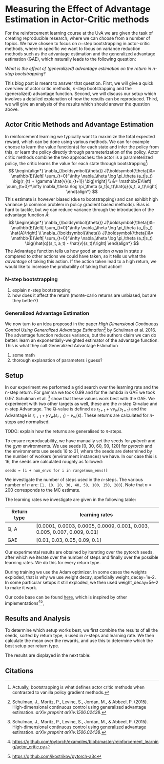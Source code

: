 # Measuring the Effect of Advantage Estimation in Actor-Critic methods

For the reinforcement learning course at the UvA we are given the task of creating reproducible research, where we can choose from a number of topics.
We have chosen to focus on $n-$step bootstrapping in actor-critic methods, where in specific we want to focus on variance reduction methods such
as the advantage estimation and the generalized advantage estimation (GAE), which naturally leads to the following question:

*What is the effect of (generalized) advantage estimation on the return in $n$-step bootstrapping?*

This blog post is meant to answer that question. First, we will give a quick overview of actor critic methods, $n$-step bootstrapping and the (generalized) advantage function. Second, we will discuss our setup which involves a detailed explanation of how the results can be reproduced. Third, we will give an analysis of the results which should answer the question above.

## Actor Critic Methods and Advantage Estimation

In reinforcement learning we typically want to maximize the total expected reward, which can be done using various methods. We can for example choose to learn the value function(s) for each state and infer the policy from this, or learn the policy directly through parameterization of the policy. Actor critic methods combine the two approaches: the actor is a parameterized policy, the critic learns the value for each state through bootstrapping[^4]:
$$
\begin{align*}
\nabla_{\boldsymbol{\theta}} J(\boldsymbol{\theta})&= \mathbb{E}\left[ \sum_{t=0}^\infty \nabla_\theta \log \pi_\theta (a_t|s_t) \big(r_{t} + \gamma \hat{v}(s_{t+1})  \big)\right] \\
&= \mathbb{E}\left[ \sum_{t=0}^\infty \nabla_\theta \log \pi_\theta (a_t|s_t)\hat{q}(s_t, a_t)\right]
\end{align*}
$$
This estimate is however biased (due to bootstrapping) and can exhibit high variance (a common problem in policy gradient based methods). Bias is hard to tackle, but we can reduce variance through the introduction of the advantage function $\hat{A}$:
$$
\begin{align*}
\nabla_{\boldsymbol{\theta}} J(\boldsymbol{\theta})&= \mathbb{E}\left[ \sum_{t=0}^\infty \nabla_\theta \log \pi_\theta (a_t|s_t) \hat{A}\right] \\
\nabla_{\boldsymbol{\theta}} J(\boldsymbol{\theta})&= \mathbb{E}\left[ \sum_{t=0}^\infty \nabla_\theta \log \pi_\theta (a_t|s_t) \big(\hat{q}(s_t, a_t) - \hat{v}(s_t))\right]
\end{align*}
$$
The Advantage function tells us how good an action $a$ was in state $s$ compared to other actions we could have taken, so it tells us what the *advantage* of taking this action. If the action taken lead to a high return, we would like to increase the probability of taking that action! 

### N-step bootstrapping

1. explain n-step bootstrapping
2. how does it affect the return (monte-carlo returns are unbiased, but are they better?)

### Generalized Advantage Estimation

We now turn to an idea proposed in the paper *High Dimensional Continuous Control Using Generalized Advantage Estimation*[^1] by Schulman et al. 2016. The advantage function reduces variance, but the authors claim we can do better: learn an exponentially-weighted estimator of the advantage function. This is what they call Generalized Advantage Estimation

1. some math
2. thorough explanation of parameters i guess?

## Setup 

In our experiment we performed a grid search over the learning rate and the n-step return. 
For gamma we took 0.99 and for the lambda in GAE we took 0.97. Schulman et al. [^1]  show that these values work best with the GAE. We experiment with two other targets as well, these are the $n$-step Q-value and $n$-step Advantage. The Q-value is defined as $r_{t+1} + \gamma v_w (s_{t+1})$ and the Advantage is $r_{t+1} + \gamma v_w (s_{t+1}) - v_w(s)$. These returns are calculated for $n$-steps and normalised. 

TODO: explain how the returns are generalised to $n$-steps.

To ensure reproducability, we have manually set the seeds for _pytorch_ and the _gym_ environments. We use seeds [0, 30, 60, 90, 120] for _pytorch_ and the environments use seeds 16 to 31, where the seeds are determined by the number of workers (environment instances) we have. In our case this is 16, the seeds are calculated roughly as followed:

```seeds = [i + num_envs for i in range(num_envs)]``` 

We investigate the number of steps used in the $n$-steps. The various number of $n$ are: `[1, 10, 20, 30, 40, 50, 100, 150, 200]`. Note that $n=200$ corresponds to the MC estimate.

The learning rates we investigate are given in the following table:

| Return type | learning rates |
| ----------- | ---- |
| Q, A          | [0.0001, 0.0003, 0.0005, 0.0009, 0.001, 0.003, 0.005, 0.007, 0.009, 0.01]     |
| GAE           |[0.01, 0.03, 0.05, 0.09, 0.1]     |

Our experimental results are obtained by iterating over the pytorch seeds, after which we iterate over the number of steps and finally over the possible learning rates. We do this for every return type. 

During training we use the Adam optimizer. In some cases the weights exploded, that is why we use weight decay, speficially weight_decay=1e-2. 
In some particular setups it still exploded, we then used weight_decay=5e-2 to make it work. 

Our code base can be found <a href="https://github.com/lweitkamp/Reproducibility_GAE">here</a>, which is inspired by other implementations[^2][^3], 



## Results and Analysis

To determine which setup works best, we first combine the results of all the seeds, sorted by return type, $n$ used in $n$-steps and learning rate. We then calculate the mean over the rewards, and use this to determine which the best setup per return type.

The results are displayed in the next table:





## Citations

[^1]:  Schulman, J., Moritz, P., Levine, S., Jordan, M., & Abbeel, P. (2015). High-dimensional continuous control using generalized advantage estimation. *arXiv preprint arXiv:1506.02438*.
[^2]: https://github.com/pytorch/examples/blob/master/reinforcement_learning/actor_critic.py
[^3]: https://github.com/ikostrikov/pytorch-a3c
[^4]: Actually, bootstrapping is what defines actor critic methods when contrasted to vanilla policy gradient methods.


